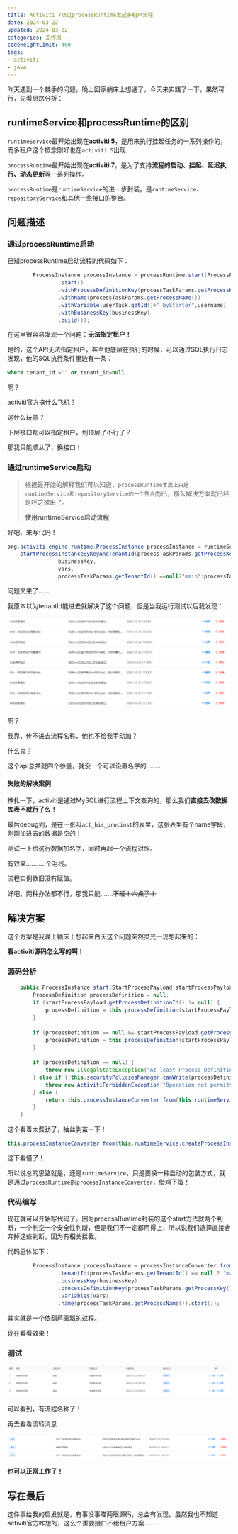 ```yaml
---
title: Activiti 7绕过processRuntime发起多租户流程
date: 2024-03-22
updated: 2024-03-22
categories: 工作流
codeHeightLimit: 400
tags:
- activiti
- java
---
```


昨天遇到一个棘手的问题，晚上回家躺床上想通了，今天来实践了一下，果然可行，先看思路分析：


## runtimeService和processRuntime的区别

`runtimeService`最开始出现在**activiti 5**，是用来执行挂起任务的一系列操作的，而多租户这个概念刚好也在`activiti 5`出现

`processRuntime`最开始出现在**activiti 7**，是为了支持**流程的启动、挂起、延迟执行、动态更新**等一系列操作。

`processRuntime`是`runtimeService`的进一步封装，是`runtimeService`、`repositoryService`和其他一些接口的整合。

## 问题描述

### 通过processRuntime启动

已知processRuntime启动流程的代码如下：

```java
        ProcessInstance processInstance = processRuntime.start(ProcessPayloadBuilder
                .start()
                .withProcessDefinitionKey(processTaskParams.getProcessKey())
                .withName(processTaskParams.getProcessName())
                .withVariable(userTask.getId()+"_byStarter",username)
                .withBusinessKey(businessKey)
                .build());
```

在这里很容易发现一个问题：**无法指定租户！**

是的，这个API无法指定租户，甚至他底层在执行的时候，可以通过SQL执行日志发现，他的SQL执行条件里边有一条：

```sql
where tenant_id ='' or tenant_id=null
```

啊？

activiti官方搞什么飞机？

这什么玩意？

下层接口都可以指定租户，到顶层了不行了？

那我只能顺从了，换接口！

### 通过runtimeService启动

> 根据最开始的解释我们可以知道，`processRuntime本质上只是runtimeService和repositoryService的一个整合`而已，那么解决方案就已经是呼之欲出了。
>
> **使用runtimeService启动流程**

好吧，来写代码！

```java
org.activiti.engine.runtime.ProcessInstance processInstance = runtimeService.
    startProcessInstanceByKeyAndTenantId(processTaskParams.getProcessKey(),
      			businessKey, 
                vars,
                processTaskParams.getTenantId() ==null?"main":processTaskParams.getTenantId());
```

问题又来了.......

我原本以为tenantId能进去就解决了这个问题，但是当我运行测试以后我发现：

![1711074696969](tenantProcess.assets/1711074696969.png)

啊？

我靠，传不进去流程名称，他也不给我手动加？

什么鬼？

这个api总共就四个参量，就没一个可以设置名字的........

#### 失败的解决案例

挣扎一下，activiti是通过MySQL进行流程上下文查询的，那么我们**直接去改数据库表不就行了么！**

最后debug到，是在一张叫`act_his_procinst`的表里，这张表里有个name字段，刚刚加进去的数据是空的！

测试一下给这行数据加名字，同时再起一个流程对照。

有效果...........个毛线。

流程实例依旧没有赋值。

好吧，两种办法都不行，那我只能.......~~下班！六点了！~~

## 解决方案

这个方案是我晚上躺床上想起来白天这个问题突然灵光一现想起来的：

**看activiti源码怎么写的啊！**

### 源码分析

```java
    public ProcessInstance start(StartProcessPayload startProcessPayload) {
        ProcessDefinition processDefinition = null;
        if (startProcessPayload.getProcessDefinitionId() != null) {
            processDefinition = this.processDefinition(startProcessPayload.getProcessDefinitionId());
        }

        if (processDefinition == null && startProcessPayload.getProcessDefinitionKey() != null) {
            processDefinition = this.processDefinition(startProcessPayload.getProcessDefinitionKey());
        }

        if (processDefinition == null) {
            throw new IllegalStateException("At least Process Definition Id or Key needs to be provided to start a process");
        } else if (!this.securityPoliciesManager.canWrite(processDefinition.getKey())) {
            throw new ActivitiForbiddenException("Operation not permitted for " + processDefinition.getKey() + " due security policy violation");
        } else {
            return this.processInstanceConverter.from(this.runtimeService.createProcessInstanceBuilder().processDefinitionId(startProcessPayload.getProcessDefinitionId()).processDefinitionKey(startProcessPayload.getProcessDefinitionKey()).businessKey(startProcessPayload.getBusinessKey()).variables(startProcessPayload.getVariables()).name(startProcessPayload.getName()).start());
        }
    }
```

这个看着太费劲了，抽丝剥茧一下！

```java
this.processInstanceConverter.from(this.runtimeService.createProcessInstanceBuilder().processDefinitionId(startProcessPayload.getProcessDefinitionId()).processDefinitionKey(startProcessPayload.getProcessDefinitionKey()).businessKey(startProcessPayload.getBusinessKey()).variables(startProcessPayload.getVariables()).name(startProcessPayload.getName()).start());
```

这下看懂了！

所以说总的思路就是，还是`runtimeService`，只是要换一种启动的包装方式，就是通过`processRuntime`的`processInstanceConverter`，借鸡下蛋！

### 代码编写

现在就可以开始写代码了。因为processRuntime封装的这个start方法就两个判断，一个判空一个安全性判断，但是我们不一定都用得上，所以说我们选择直接舍弃掉这些判断，因为有相关拦截。

代码总体如下：

```java
        ProcessInstance processInstance = processInstanceConverter.from(runtimeService.createProcessInstanceBuilder()
                .tenantId(processTaskParams.getTenantId() == null ? "main" : processTaskParams.getTenantId())
                .businessKey(businessKey)
                .processDefinitionKey(processTaskParams.getProcessKey())
                .variables(vars)
                .name(processTaskParams.getProcessName()).start());
```

其实就是一个依葫芦画瓢的过程。

现在看看效果！

### 测试

![1711075621150](tenantProcess.assets/1711075621150.png)

可以看到，有流程名称了！

再去看看流转消息

![1711075656610](tenantProcess.assets/1711075656610.png)

**也可以正常工作了！**

## 写在最后

这件事给我的启发就是，有事没事瞄两眼源码，总会有发现。虽然我也不知道activiti官方咋想的，这么个重要接口不给租户方案.......

